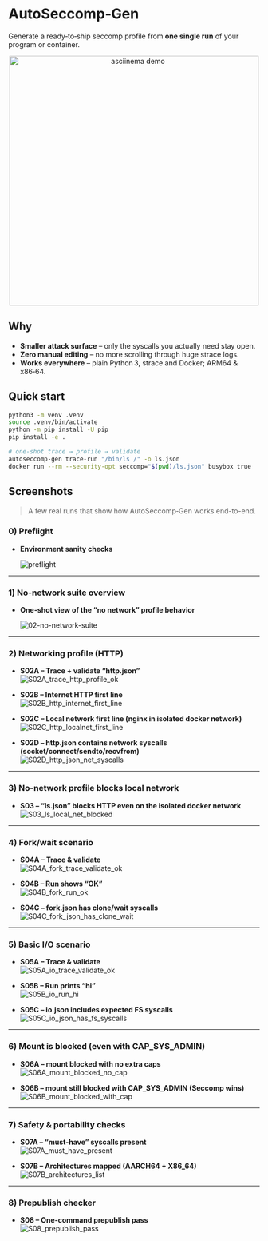# AutoSeccomp‑Gen

Generate a ready‑to‑ship seccomp profile from **one single run** of your program or container.

<p align="center">
  <img width="500" src="docs/screenshots/Project.png" alt="asciinema demo">
</p>

## Why

- **Smaller attack surface** – only the syscalls you actually need stay open.
- **Zero manual editing** – no more scrolling through huge strace logs.
- **Works everywhere** – plain Python 3, strace and Docker; ARM64 & x86‑64.

## Quick start

```bash
python3 -m venv .venv
source .venv/bin/activate
python -m pip install -U pip
pip install -e .

# one-shot trace → profile → validate
autoseccomp-gen trace-run "/bin/ls /" -o ls.json
docker run --rm --security-opt seccomp="$(pwd)/ls.json" busybox true
```


## Screenshots

> A few real runs that show how AutoSeccomp‑Gen works end-to-end.

### 0) Preflight
- **Environment sanity checks**
  
  ![preflight](docs/screenshots/preflight.png)

---

### 1) No-network suite overview
- **One-shot view of the “no network” profile behavior**
  
  ![02-no-network-suite](docs/screenshots/02-no-network-suite.png)

---

### 2) Networking profile (HTTP)
- **S02A – Trace + validate “http.json”**  
  ![S02A_trace_http_profile_ok](docs/screenshots/S02A_trace_http_profile_ok.png)

- **S02B – Internet HTTP first line**  
  ![S02B_http_internet_first_line](docs/screenshots/S02B_http_internet_first_line.png)

- **S02C – Local network first line (nginx in isolated docker network)**  
  ![S02C_http_localnet_first_line](docs/screenshots/S02C_http_localnet_first_line.png)

- **S02D – http.json contains network syscalls (socket/connect/sendto/recvfrom)**  
  ![S02D_http_json_net_syscalls](docs/screenshots/S02D_http_json_net_syscalls.png)

---

### 3) No-network profile blocks local network
- **S03 – “ls.json” blocks HTTP even on the isolated docker network**  
  ![S03_ls_local_net_blocked](docs/screenshots/S03_ls_local_net_blocked.png)

---

### 4) Fork/wait scenario
- **S04A – Trace & validate**  
  ![S04A_fork_trace_validate_ok](docs/screenshots/S04A_fork_trace_validate_ok.png)

- **S04B – Run shows “OK”**  
  ![S04B_fork_run_ok](docs/screenshots/S04B_fork_run_ok.png)

- **S04C – fork.json has clone/wait syscalls**  
  ![S04C_fork_json_has_clone_wait](docs/screenshots/S04C_fork_json_has_clone_wait.png)

---

### 5) Basic I/O scenario
- **S05A – Trace & validate**  
  ![S05A_io_trace_validate_ok](docs/screenshots/S05A_io_trace_validate_ok.png)

- **S05B – Run prints “hi”**  
  ![S05B_io_run_hi](docs/screenshots/S05B_io_run_hi.png)

- **S05C – io.json includes expected FS syscalls**  
  ![S05C_io_json_has_fs_syscalls](docs/screenshots/S05C_io_json_has_fs_syscalls.png)

---

### 6) Mount is blocked (even with CAP_SYS_ADMIN)
- **S06A – mount blocked with no extra caps**  
  ![S06A_mount_blocked_no_cap](docs/screenshots/S06A_mount_blocked_no_cap.png)

- **S06B – mount still blocked with CAP_SYS_ADMIN (Seccomp wins)**  
  ![S06B_mount_blocked_with_cap](docs/screenshots/S06B_mount_blocked_with_cap.png)

---

### 7) Safety & portability checks
- **S07A – “must-have” syscalls present**  
  ![S07A_must_have_present](docs/screenshots/S07A_must_have_present.png)

- **S07B – Architectures mapped (AARCH64 + X86_64)**  
  ![S07B_architectures_list](docs/screenshots/S07B_architectures_list.png)

---

### 8) Prepublish checker
- **S08 – One-command prepublish pass**  
  ![S08_prepublish_pass](docs/screenshots/S08_prepublish_pass.png)


